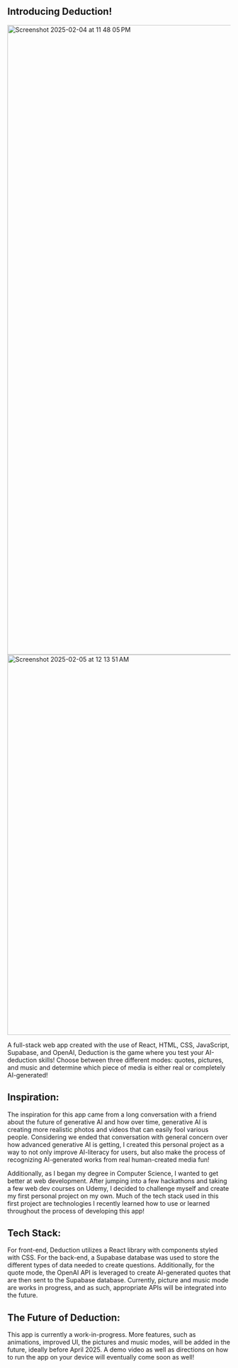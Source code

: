 ## Introducing Deduction!
<img width="1422" alt="Screenshot 2025-02-04 at 11 48 05 PM" src="https://github.com/user-attachments/assets/05e9e7ac-b847-4a91-ab26-62b1ae0e525c" />
<img width="859" alt="Screenshot 2025-02-05 at 12 13 51 AM" src="https://github.com/user-attachments/assets/5741ee3e-b9db-4091-bb8f-9eb02eefc221" />

A full-stack web app created with the use of React, HTML, CSS, JavaScript, Supabase, and OpenAI, Deduction is the game where you test your AI-deduction skills!
Choose between three different modes: quotes, pictures, and music and determine which piece of media is either real or completely AI-generated!

## Inspiration:

The inspiration for this app came from a long conversation with a friend about the future of generative AI and how over time, generative AI is creating more realistic photos and videos that can easily fool various people.
Considering we ended that conversation with general concern over how advanced generative AI is getting, I created this personal project as a way to not only improve AI-literacy for users, but also make the process of recognizing AI-generated works from
real human-created media fun!

Additionally, as I began my degree in Computer Science, I wanted to get better at web development. After jumping into a few hackathons and taking a few web dev courses on Udemy, I decided to challenge myself
and create my first personal project on my own. Much of the tech stack used in this first project are technologies I recently learned how to use or learned throughout the process of developing this app!

## Tech Stack:

For front-end, Deduction utilizes a React library with components styled with CSS. For the back-end, a Supabase database was used to store the different types of data needed to create questions.
Additionally, for the quote mode, the OpenAI API is leveraged to create AI-generated quotes that are then sent to the Supabase database. 
Currently, picture and music mode are works in progress, and as such, appropriate APIs will be integrated into the future.

## The Future of Deduction:

This app is currently a work-in-progress. More features, such as animations, improved UI, the pictures and music modes, will be added in the future, ideally before April 2025. 
A demo video as well as directions on how to run the app on your device will eventually come soon as well!
